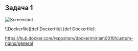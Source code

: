 ## Задача 1

![Screenshot][def screenshot]

[def screenshot]: <Screenshot 2025-05-08 at 4.57.23 PM.png>

![Dockerfile][def Dockerfile]
[def Dockerfile]: <Dockerfile>

https://hub.docker.com/repository/docker/miriam0010/custom-nginx/general
